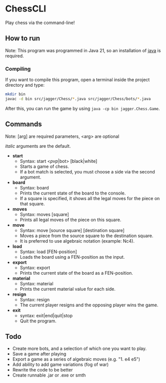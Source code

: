 # ChessCLI
Play chess via the command-line!
## How to run
Note: This program was programmed in Java 21, so an installation of [java](https://www.oracle.com/java/technologies/downloads/#java21) is required.

### **Compiling**
If you want to compile this program, open a terminal inside the project directory and type:
```bash
mkdir bin
javac -d bin src/jagger/Chess/*.java src/jagger/Chess/bots/*.java
```
After this, you can run the game by using `java -cp bin jagger.Chess.Game`.
## Commands
Note: [arg] are required parameters, \<arg\> are optional

*italic* arguments are the default.
- **start**
  - Syntax: start <*pvp*|bot> [black|white]
  - Starts a game of chess.
  - If a bot match is selected, you must choose a side via the second argument.
- **board**
  - Syntax: board <square>
  - Prints the current state of the board to the console.
  - If a square is specified, it shows all the legal moves for the piece on that square.
- **moves**
  - Syntax: moves [square]
  - Prints all legal moves of the piece on this square.
- **move**
  - Syntax: move [source square] [destination square]
  - Moves a piece from the source square to the destination square.
  - It is preferred to use algebraic notation (example: Nc4).
- **load**
  - Syntax: load [FEN-position]
  - Loads the board using a FEN-position as the input.
- **export**
  - Syntax: export
  - Prints the current state of the board as a FEN-position.
- **material**
  - Syntax: material
  - Prints the current material value for each side.
- **resign**
  - Syntax: resign
  - The current player resigns and the opposing player wins the game.
- **exit**
  - syntax: exit|end|quit|stop
  - Quit the program.
## Todo
- Create more bots, and a selection of which one you want to play.
- Save a game after playing
- Export a game as a series of algebraic moves (e.g. "1. e4 e5")
- Add ability to add game variations (fog of war)
- Rewrite the code to be better
- Create runnable .jar or .exe or smth
